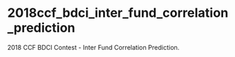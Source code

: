 # 2018ccf_bdci_inter_fund_correlation_prediction
2018 CCF BDCI Contest - Inter Fund Correlation Prediction.
